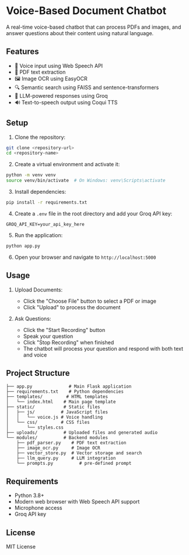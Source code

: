 # Voice-Based Document Chatbot

A real-time voice-based chatbot that can process PDFs and images, and answer questions about their content using natural language.

## Features

- 🎤 Voice input using Web Speech API
- 📄 PDF text extraction
- 🖼️ Image OCR using EasyOCR
- 🔍 Semantic search using FAISS and sentence-transformers
- 🤖 LLM-powered responses using Groq
- 🔊 Text-to-speech output using Coqui TTS

## Setup

1. Clone the repository:
```bash
git clone <repository-url>
cd <repository-name>
```

2. Create a virtual environment and activate it:
```bash
python -m venv venv
source venv/bin/activate  # On Windows: venv\Scripts\activate
```

3. Install dependencies:
```bash
pip install -r requirements.txt
```

4. Create a `.env` file in the root directory and add your Groq API key:
```
GROQ_API_KEY=your_api_key_here
```

5. Run the application:
```bash
python app.py
```

6. Open your browser and navigate to `http://localhost:5000`

## Usage

1. Upload Documents:
   - Click the "Choose File" button to select a PDF or image
   - Click "Upload" to process the document

2. Ask Questions:
   - Click the "Start Recording" button
   - Speak your question
   - Click "Stop Recording" when finished
   - The chatbot will process your question and respond with both text and voice

## Project Structure

```
├── app.py              # Main Flask application
├── requirements.txt    # Python dependencies
├── templates/         # HTML templates
│   └── index.html    # Main page template
├── static/           # Static files
│   ├── js/          # JavaScript files
│   │   └── voice.js # Voice handling
│   └── css/         # CSS files
│       └── styles.css
├── uploads/          # Uploaded files and generated audio
└── modules/          # Backend modules
    ├── pdf_parser.py    # PDF text extraction
    ├── image_ocr.py     # Image OCR
    ├── vector_store.py  # Vector storage and search
    ├── llm_query.py     # LLM integration
    └── prompts.py          # pre-defined prompt
```

## Requirements

- Python 3.8+
- Modern web browser with Web Speech API support
- Microphone access
- Groq API key

## License

MIT License 